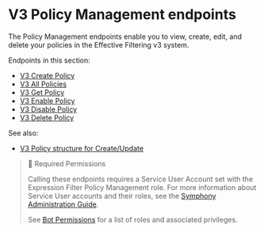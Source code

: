 # V3 Policy Management endpoints

The Policy Management endpoints enable you to view, create, edit, and delete your policies in the Effective Filtering v3 system.

Endpoints in this section:

* [V3 Create Policy](v3-create-policy.md)
* [V3 All Policies](v3-all-policies.md)
* [V3 Get Policy](v3-get-policy.md)
* [V3 Enable Policy](v3-enable-policy.md)
* [V3 Disable Policy](v3-disable-policy.md)
* [V3 Delete Policy](v3-delete-policy.md)

See also:

* [V3 Policy structure for Create/Update](v3-policy-structure-for-create-update.md)

> 🚧 Required Permissions
>
> Calling these endpoints requires a Service User Account set with the Expression Filter Policy Management role. For more information about Service User accounts and their roles, see the [Symphony Administration Guide](https://symphony.direct/).
>
> See [Bot Permissions](https://docs.developers.symphony.com/building-bots-on-symphony/configuration/bot-permissions) for a list of roles and associated privileges.
